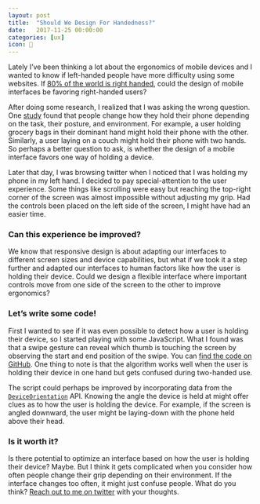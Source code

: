 ```yaml
---
layout: post
title:  "Should We Design For Handedness?"
date:   2017-11-25 00:00:00
categories: [ux]
icon: 🙌
---
```


Lately I’ve been thinking a lot about the ergonomics of mobile devices and I wanted to know if left-handed people have more difficulty using some websites. If [80% of the world is right handed](https://www.scientificamerican.com/article/why-are-more-people-right/), could the design of mobile interfaces be favoring right-handed users?

After doing some research, I realized that I was asking the wrong question. One [study](http://www.uxmatters.com/mt/archives/2013/02/how-do-users-really-hold-mobile-devices.php) found that people change how they hold their phone depending on the task, their posture, and environment. For example, a user holding grocery bags in their dominant hand might hold their phone with the other. Similarly, a user laying on a couch might hold their phone with two hands. So perhaps a better question to ask, is whether the design of a mobile interface favors one way of holding a device.

Later that day, I was browsing twitter when I noticed that I was holding my phone in my left hand. I decided to pay special-attention to the user experience. Some things like scrolling were easy but reaching the top-right corner of the screen was almost impossible without adjusting my grip. Had the controls been placed on the left side of the screen, I might have had an easier time.

### Can this experience be improved?

We know that responsive design is about adapting our interfaces to different screen sizes and device capabilities, but what if we took it a step further and adapted our interfaces to human factors like how the user is holding their device. Could we design a flexible interface where important controls move from one side of the screen to the other to improve ergonomics?

### Let’s write some code!

First I wanted to see if it was even possible to detect how a user is holding their device, so I started playing with some JavaScript. What I found was that a swipe gesture can reveal which thumb is touching the screen by observing the start and end position of the swipe. You can [find the code on GitHub](https://github.com/peterhry/digits.js). One thing to note is that the algorithm works well when the user is holding their device in one hand but gets confused during two-handed use.

The script could perhaps be improved by incorporating data from the [`DeviceOrientation`](https://developer.mozilla.org/en-US/docs/Web/Events/deviceorientation) API. Knowing the angle the device is held at might offer clues as to how the user is holding the device. For example, if the screen is angled downward, the user might be laying-down with the phone held above their head.

### Is it worth it?

Is there potential to optimize an interface based on how the user is holding their device? Maybe. But I think it gets complicated when you consider how often people change their grip depending on their environment. If the interface changes too often, it might just confuse people. What do you think? <a href="http://twitter.com/peterhry">Reach out to me on twitter</a> with your thoughts.
